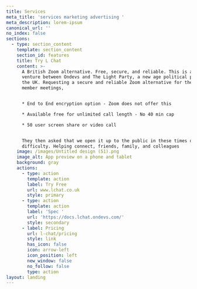 ```yaml
---
title: Services
meta_title: 'services marketing advertising '
meta_description: lorem-ipsum
canonical_url: ''
no_index: false
sections:
  - type: section_content
    template: section_content
    section_id: features
    title: Try L Chat
    content: >-
      A British Zoom alternative. Free, secure, and reliable. This is a joint
      venture between Ondevs and The Light Party, a new age political party for
      the UK. Requesting a secure and reliable Zoom alternative for their party
      member meetings, 


      * End to End encryption option - Zoom does not offer this

      * Available free for unlimited call length - No 40 min cap

      * 50 user screen share or video call


      They then asked that we open it up to the public in these times of
      difficulty. Helping connect, friends, family, and colleagues
    image: /images/Untitled design (51).png
    image_alt: App preview on a phone and tablet
    background: gray
    actions:
      - type: action
        template: action
        label: Try Free
        url: www.lchat.co.uk
        style: primary
      - type: action
        template: action
        label: 'Spec '
        url: 'https://docs.lchat.ondevs.com/'
        style: secondary
      - label: Pricing
        url: l-chat/pricing
        style: link
        has_icon: false
        icon: arrow-left
        icon_position: left
        new_window: false
        no_follow: false
        type: action
layout: landing
---
```

